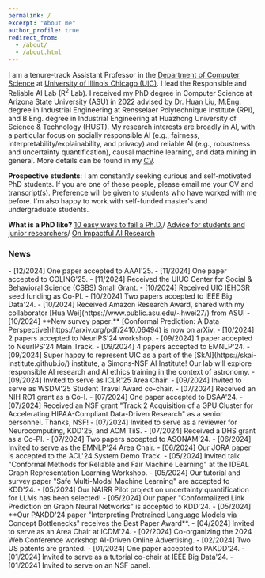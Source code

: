 ```yaml
---
permalink: /
excerpt: "About me"
author_profile: true
redirect_from: 
  - /about/
  - /about.html
---
```


I am a tenure-track Assistant Professor in the [Department of Computer Science](https://cs.uic.edu/) at [University of Illinois Chicago (UIC)](https://www.uic.edu/). I lead the Responsible and Reliable AI Lab (R<sup>2</sup> Lab). I received my PhD degree in Computer Science at Arizona State University (ASU) in 2022 advised by Dr. [Huan Liu](https://scholar.google.com/citations?user=Dzf46C8AAAAJ&hl=en), M.Eng. degree in Industrial Engineering at Rensselaer Polytechnique Institute (RPI), and B.Eng. degree in Industrial Engineering at Huazhong University of Science & Technology (HUST). My research interests are broadly in AI, with a particular focus on socially responsible AI (e.g., fairness, interpretability/explainability, and privacy) and reliable AI (e.g., robustness and uncertainty quantification), causal machine learning, and data mining in general. More details can be found in my [CV](https://drive.google.com/file/d/1s1oTAlrdcz544au1tHUAYIjSouUWhhL0/view).

**Prospective students**: I am constantly seeking curious and self-motivated PhD students. If you are one of these people, please email me your CV and transcript(s). Preference will be given to students who have worked with me before. I'm also happy to work with self-funded master's and undergraduate students.

**What is a PhD like?** [10 easy ways to fail a Ph.D.](https://matt.might.net/articles/ways-to-fail-a-phd/)/ [Advice for students and junior researchers](https://www.markus-jakobsson.com/advice-for-students-and-junior-researchers)/ [On Impactful AI Research](https://github.com/okhat/blog/blob/main/2024.09.impact.md#1-invest-in-projects-not-papers)

<h3>News</h3>
- [12/2024] One paper accepted to AAAI'25.
- [11/2024] One paper accepted to COLING'25.
- [11/2024] Received the UIUC Center for Social & Behavioral Science (CSBS) Small Grant.
- [10/2024] Received UIC IEHDSR seed funding as Co-PI.
- [10/2024] Two papers accepted to IEEE Big Data'24.
- [10/2024] Received Amazon Research Award, shared with my collaborator [Hua Wei](https://www.public.asu.edu/~hwei27/) from ASU!
- [10/2024] **New survey paper:** [Conformal Prediction: A Data Perspective](https://arxiv.org/pdf/2410.06494) is now on arXiv. 
- [10/2024] 2 papers accepted to NeurIPS'24 workshop.
- [09/2024] 1 paper accepted to NeurIPS'24 Main Track.
- [09/2024] 4 papers accepted to EMNLP'24.
- [09/2024] Super happy to represent UIC as a part of the [SkAI](https://skai-institute.github.io/) institute, a Simons-NSF AI Institute! Our lab will explore responsible AI research and AI ethics training in the context of astronomy.
- [09/2024] Invited to serve as ICLR'25 Area Chair.
- [09/2024] Invited to serve as WSDM'25 Student Travel Award co-chair.
- [07/2024] Received an NIH RO1 grant as a Co-I.
- [07/2024] One paper accepted to DSAA'24. 
- [07/2024] Received an NSF grant "Track 2 Acquisition of a GPU Cluster for Accelerating HIPAA-Compliant Data-Driven Research" as a senior personnel. Thanks, NSF!
- [07/2024] Invited to serve as a reviewer for Neurocomputing, KDD'25, and ACM TiiS.
- [07/2024] Received a DHS grant as a Co-PI.
- [07/2024] Two papers accepted to ASONAM'24.
- [06/2024] Invited to serve as the EMNLP'24 Area Chair.
- [06/2024] Our JORA paper is accepted to the ACL'24 System Demo Track.
- [05/2024] Invited talk "Conformal Methods for Reliable and Fair Machine Learning" at the IDEAL Graph Representation Learning Workshop.
- [05/2024] Our tutorial and survey paper "Safe Multi-Modal Machine Learning" are accepted to KDD'24.
- [05/2024] Our NAIRR Pilot project on uncertainty quantification for LLMs has been selected! 
- [05/2024] Our paper "Conformalized Link Prediction on Graph Neural Networks" is accepted to KDD'24. 
- [05/2024] **Our PAKDD'24 paper "Interpreting Pretrained Language Models via Concept Bottlenecks" receives the Best Paper Award**. 
- [04/2024] Invited to serve as an Area Chair at ICDM'24.
- [02/2024] Co-organizing the 2024 Web Conference workshop AI-Driven Online Advertising. 
- [02/2024] Two US patents are granted. 
- [01/2024] One paper accepted to PAKDD'24. 
- [01/2024] Invited to serve as a tutorial co-chair at IEEE Big Data'24. 
- [01/2024] Invited to serve on an NSF panel.
